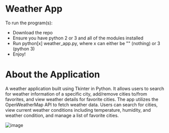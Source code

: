 # Weather App 
To run the program(s):
* Download the repo
* Ensure you have python 2 or 3 and all of the modules installed
* Run python[x] weather_app.py, where x can either be "" (nothing) or 3 (python 3)
* Enjoy!

# About the Application 

A weather application built using Tkinter in Python. It allows users to search for weather information of a specific city, add/remove cities to/from favorites, and view weather details for favorite cities. 
The app utilizes the OpenWeatherMap API to fetch weather data. Users can search for cities, view current weather conditions including temperature, humidity, and weather condition, and manage a list of favorite cities.




![image](https://github.com/KhanDevProject/GCS-Coding-Assessment/assets/69941212/9729dc18-af0f-421e-b72a-eea667a8c7ed)


